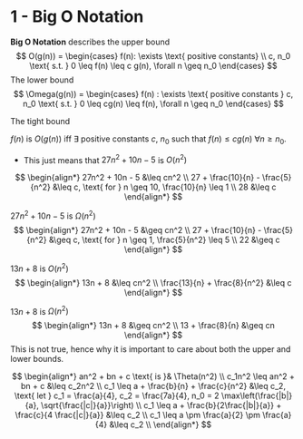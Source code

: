# 1 - Big O Notation

**Big O Notation** describes the upper bound
$$
O(g(n)) = 
\begin{cases}
	f(n): \exists \text{ positive constants} \\
	c, n_0 \text{ s.t. } 0 \leq f(n) \leq c g(n), \forall n \geq n_0
\end{cases}
$$
The lower bound
$$
\Omega(g(n)) = 
\begin{cases}
	f(n) : \exists \text{ positive constants } c, n_0 \text{ s.t. } 0 \leq cg(n) \leq f(n), \forall n \geq n_0
\end{cases}
$$

The tight bound


$f(n)$ is $O(g(n))$ iff $\exists$ positive constants $c$, $n_0$ such that $f(n) \leq cg(n) \ \forall n \geq n_0$.
- This just means that $27n^2 + 10n - 5$ is $O(n^2)$

$$
\begin{align*}
	27n^2 + 10n - 5 &\leq cn^2 \\
	27 + \frac{10}{n} - \frac{5}{n^2} &\leq c, \text{ for } n \geq 10, \frac{10}{n} \leq 1 \\
	28 &\leq c
\end{align*}
$$

$27n^2 + 10n - 5$ is $\Omega(n^2)$
$$
\begin{align*}
	27n^2 + 10n - 5 &\geq cn^2 \\
	27 + \frac{10}{n} - \frac{5}{n^2} &\geq c, \text{ for } n \geq 1, \frac{5}{n^2} \leq 5 \\
	22 &\geq c
\end{align*}
$$

$13n + 8$ is $O(n^2)$
$$
\begin{align*}
	13n + 8 &\leq cn^2 \\
	\frac{13}{n} + \frac{8}{n^2} &\leq c
\end{align*}
$$

$13n + 8$ is $\Omega(n^2)$
$$
\begin{align*}
	13n + 8 &\geq cn^2 \\
	13 + \frac{8}{n} &\geq cn
\end{align*}
$$
This is not true, hence why it is important to care about both the upper and lower bounds.

$$
\begin{align*}
	an^2 + bn + c \text{ is }& \Theta(n^2) \\
	c_1n^2 \leq an^2 + bn + c &\leq c_2n^2 \\
	c_1 \leq a + \frac{b}{n} + \frac{c}{n^2} &\leq c_2, \text{ let } c_1 = \frac{a}{4}, c_2 = \frac{7a}{4}, n_0 = 2 \max\left(\frac{|b|}{a}, \sqrt{\frac{|c|}{a}}\right) \\
	c_1 \leq a + \frac{b}{2\frac{|b|}{a}} + \frac{c}{4 \frac{|c|}{a}} &\leq c_2 \\
	c_1 \leq a \pm \frac{a}{2} \pm \frac{a}{4} &\leq c_2 \\
\end{align*}
$$